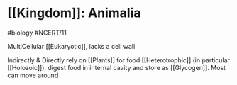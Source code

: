 # [[Kingdom]]: Animalia
#biology #NCERT/11 

MultiCellular [[Eukaryotic]], lacks a cell wall

Indirectly & Directly rely on [[Plants]] for food 
[[Heterotrophic]] (in particular [[Holozoic]]), digest food in internal cavity and store as [[Glycogen]].
Most can move around 